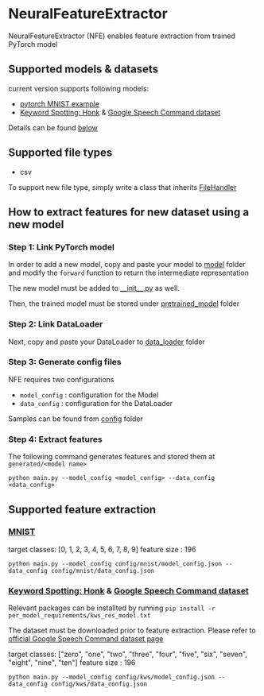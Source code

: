 # NeuralFeatureExtractor

NeuralFeatureExtractor (NFE) enables feature extraction from trained PyTorch model


## Supported models & datasets

current version supports following models:
- [pytorch MNIST example](https://github.com/pytorch/examples/tree/master/mnist)
- [Keyword Spotting: Honk](https://github.com/castorini/honk) & [Google Speech Command dataset](https://ai.googleblog.com/2017/08/launching-speech-commands-dataset.html)

Details can be found [below](https://github.com/ljj7975/NeuralFeatureExtractor#supported-feature-extraction)


## Supported file types
- csv

To support new file type, simply write a class that inherits [FileHandler](https://github.com/ljj7975/NeuralFeatureExtractor/blob/master/file_handler/file_handler.py)


## How to extract features for new dataset using a new model

### Step 1: Link PyTorch model

In order to add a new model, copy and paste your model to [model](https://github.com/ljj7975/NeuralFeatureExtractor/tree/master/model) folder and modify the `forward` function to return the intermediate representation

The new model must be added to [\_\_init\_\_.py](https://github.com/ljj7975/NeuralFeatureExtractor/blob/master/model/__init__.py) as well.

Then, the trained model must be stored under [pretrained_model](https://github.com/ljj7975/NeuralFeatureExtractor/tree/master/pretrained_model) folder

### Step 2: Link DataLoader

Next, copy and paste your DataLoader to [data_loader](https://github.com/ljj7975/NeuralFeatureExtractor/tree/master/data_loader) folder

### Step 3: Generate config files

NFE requires two configurations
- `model_config` : configuration for the Model
- `data_config` : configuration for the DataLoader

Samples can be found from [config](https://github.com/ljj7975/NeuralFeatureExtractor/tree/master/config) folder

### Step 4: Extract features

The following command generates features and stored them at `generated/<model name>`
```
python main.py --model_config <model_config> --data_config <data_config>
```

## Supported feature extraction

### [MNIST](https://github.com/pytorch/examples/tree/master/mnist)

target classes: [0, 1, 2, 3, 4, 5, 6, 7, 8, 9]
feature size : 196

```
python main.py --model_config config/mnist/model_config.json --data_config config/mnist/data_config.json
```


### [Keyword Spotting: Honk](https://github.com/castorini/honk) & [Google Speech Command dataset](https://ai.googleblog.com/2017/08/launching-speech-commands-dataset.html)

Relevant packages can be installted by running `pip install -r per_model_requirements/kws_res_model.txt`

The dataset must be downloaded prior to feature extraction.
Please refer to [official Google Speech Command dataset page](https://ai.googleblog.com/2017/08/launching-speech-commands-dataset.html)

target classes: ["zero", "one", "two", "three", "four", "five", "six", "seven", "eight", "nine", "ten"]
feature size : 196

```
python main.py --model_config config/kws/model_config.json --data_config config/kws/data_config.json
```

